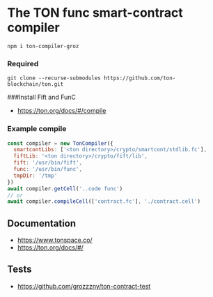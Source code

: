 # The TON func smart-contract compiler

```
npm i ton-compiler-groz
```

### Required
```
git clone --recurse-submodules https://github.com/ton-blockchain/ton.git
```

###Install Fift and FunC
- https://ton.org/docs/#/compile

### Example compile

```js
const compiler = new TonCompiler({
  smartcontLibs: ['<ton directory>/crypto/smartcont/stdlib.fc'],
  fiftLib: '<ton directory>/crypto/fift/lib',
  fift: '/usr/bin/fift',
  func: '/usr/bin/func',
  tmpDir: '/tmp'
})
await compiler.getCell('..code func')
// or
await compiler.compileCell(['contract.fc'], './contract.cell')
```

## Documentation
- https://www.tonspace.co/
- https://ton.org/docs/#/

## Tests
- https://github.com/grozzzny/ton-contract-test